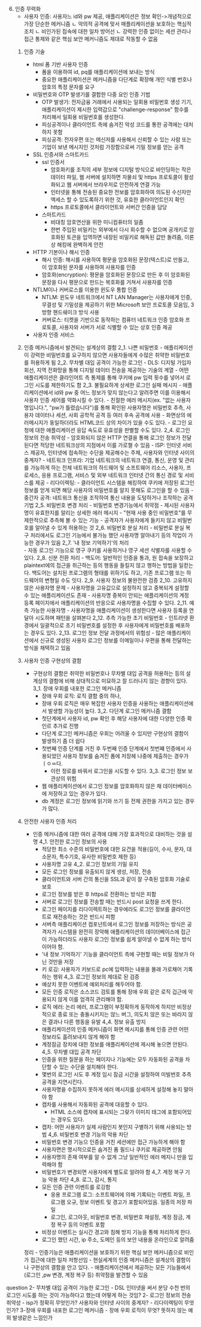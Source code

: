 06. 인증 무력화
    - 사용자 인증: 사용자느 id와 pw 제공, 애플리케이션은 정보 확인->개념적으로 가장 단순한 메커니즘
        ㄴ 악의적 공격에 맞서 매플리케이션을 보호하는 핵심적 조치
        ㄴ 비인가된 접속에 대한 일차 방어선
        ㄴ 강력한 인증 없이는 세션 관리나 접근 통제와 같은 핵심 보안 메커니즘도 제대로 작동할 수 없음
    1. 인증 기술
        - html 폼 기반  사용자 인증
            - 폼을 이용하여 id, pq를 애플리케이션에 보내는 방식
            - 중요한 애플리케이션은 메커니즘을 다단계로 확장해 개인 식별 번호나 암호의 특정 문자를 요구
        - 비밀번호와 OTP 발생기를 결합한 다중 요인 인증 기법
            - OTP 발생기: 전자금융 거래에서 사용되는 일회용 비밀번호 생성 기기, 애플리케이션이 제시한 입력갑으로 "challenge-response" 함수를 처리해서 일회용 비밀번호를 생성한다.
            - 피싱공격이나 클라이언트 측에 숨겨진 악성 코드를 통한 공격에는 대처하지 못함
            - 피싱공격: 전자우편 또는 메신저를 사용해서 신뢰할 수 있는 사람 또는 기업이 보낸 메시지인 것처럼 가장함으로써 기밀 정보를 얻는 공격
        - SSL 인증서와 스마트카드
            - ssl 인증서
                - 암호화키를 조직의 세부 정보에 디지털 방식으로 바인딩하는 작은 데이터 파일, 웹 서버에 설치하면 자물쇠 및 https 프로토콜이 활성화되고 웹 서버에서 브라우저로 안전하게 연결 가능
                - 인터넷을 통해 전송된 중요한 전보를 암호화하여 의도된 수신자만 액세스 할 수 있도록하기 위한 것, 유효한 클라이언트인지 확인
                - https 프로토콜에서 클라이언트와 서버간 인증을 담당
            - 스마트카드
                - 비대칭 암호연산을 위한 미니컴퓨터의 일좀
                - 한번 주입된 비밀키는 외부에서 다시 회수할 수 없으며 공개키로 암호화된 토큰을 입역하면 내장된 비밀키로 해독된 값만 돌려줌, 이론상 해킹에 완벽하게 안전
        - HTTP 기본이나 해시 인증
            - 해시 인증: 해시를 사용하여 평문을 암호화된 문장(텍스트)로 만들고, 이 암호화된 문자를 사용하여 사용자를 인증
            - 암호화(encryption): 평문을 암호화된 문장으로 만든 후 이 암호화된 문장을 다시 평문으로 만드는 복호화를 거쳐서 사용자를 인증 
        - NTLM이나 커버로스를 이용한 윈도우 통합 인증
            - NTLM: 윈도우 네트워크에서 NT LAN Manager는 사용자에게 인증, 무결성 및 기밀성을 제공하기 위한 Microsoft 보안 프로토콜 모음임, 3방향 핸드쉐이크 방식 사용
            - 커버로스: 티켓을 기반으로 동작하는 컴퓨터 네트워크 인증 암호화 프로토콜, 사용자와 서버가 서로 식별할 수 있는 상호 인증 제공
        - 사용자 인증 서비스
    2. 인증 메커니즘에서 발견되는 설계상의 결함
        2_1. 나쁜 비밀번호
            - 애플리케이션이 강력한 비밀번호를 요구하지 않으면 사용자들에게 수많은 취약한 비밀번호를 허용하게 됨
        2_2. 무차별 대입 공격이 가능한 로그인
            - DLS: 디지털 가입자 회선, 지역 전화망을 통해 디지털 데이터 전송을 제공하는 기술의 계열
            - 어떤 애플리케이션은 클라인어트 측 통제를 통해 쿠키에 pw 입력 횟수를 넣어서 로그인 시도를 제한하기도 함
        2_3. 불필요하게 상세한 로그인 실패 메시지 
            - 애플리케이션에서 id와 pw 중 어느 정보가 맞지 않는다고 알려주면 이를 이용해서 사용자 인증 세어를 약화시킬 수 있다.
            - 친절한 에러 메시지(ex.  "없는 사용자명입니다.", "pw가 틀렸습니다")를 통해 확인된 사용자명은 비밀번호 추측, 사용자 데이터나 세션, 사회 공학적 공격 등 여러 후속 공격에 사용
            - 화면상의 에러메시지가 동일하더라도 HTML코드 상의 차이가 있을 수도 있다.
            - 로그인 요청에 대한 애플리케이션 응답 속도로 유효성을 판별할 수도 있다.
        2_4. 로그인 정보의 전송 취약성
            - 암호화되지 않은 HTTP 연결을 통해 로그인 정보가 전달된다면 적당한 네트워크상의 지점에서 이를 가로챌 수 있음
            - ISP: 인터넷 서비스 제공자, 인터넷에 접속하는 수단을 제공해수는 주체, 사용자와 인터넷 사이의 중계자?
            - 네트워크 인프라: 기업 네트워크의 네트워크 연결, 통신, 운영 및 관리를 가능하게 하는 전체 네트워크의 하드웨어 및 소프트웨어 리소스, 사용자, 프로세스, 응용 프로그램, 서비스 및 외부 네트워크 인터넷 간의 통신 경로 및 서비스를 제공
            - 리다이렉팅: 
            - 클라이언트 시스템을 해킹하여 쿠키에 저장된 로그인 정보를 얻게 되면 해당 사용자의 비밀번호를 알지 못해도 로그인을 할 수 있음
            - 중간자 공격: 네트워크 통신을 조작하여 통신 내용을 도텅하거나 조작하는 공격 기법
        2_5. 비밀번호 변경 처리
            - 비밀번호 변경기능에서 취약점
                - 제시된 사용자명이 유효한지를 알리는 상세한 에러 메시지
                - "현재 사용 중인 비밀번호"를 무제한적으로 추측해 볼 수 있는 기능
                - 공격자가 사용자에게 들키지 않고 비밀번호를 알아낼 수 있게 허용하는 것
        2_6. 비밀번호 분실 처리
            - 비밀번로 분실 복구 처리에서도 로그인 기능에서 불가능 했던 사용자명 알아내기 등의 작업이 가능한 경우가 있음
        2_7. '내 정보 기억하기'의 처리  
            - 자동 로그인 기능으로 영구 쿠키를 사용하거나 영구 세션 식별자를 사용할 수 있다.
        2_8. 신분 전환 처리
            - 백도어: 일반적인 인증을 통과, 원 접속을 보장하고 plaintext에의 접근을 취근하는 등의 행동을 들킬지 않고 행하는 방법을 일컫는다. 백도어는 설치된 프로그램의 형태를 위하기도 하고, 기존 프로그램 또는 하드웨어의 변형일 수도 잇다.
        2_9. 사용자 정보의 불완전한 검증
        2_10. 고유하지 않은 사용자명 문제
            - 사용자명을 고유값으로 설정하지 않고 중복되게 설정할 수 있는 애플리케이션도 존재
            - 사용자명 중복이 안되는 애플리케이션의 계정 등록 페이지에서 애플리케이션의 반응으로 사용자명을 수집할 수 있다.
        2_11. 예측 가능한 사용자명
            - 사용자명을 애플리케이션이 생셩한다면 사용자 등록을 연달아 시도하며 패턴을 살펴본다
        2_12. 추측 가능한 초기 비밀번호
            - 인트라넷 환경에서 일괄적으로 초기 비밀번호를 설정한 후 사용자에게 비밀번호를 배포하는 경우도 있다.
        2_13. 로그인 정보 전달 과정에서의 위험성
            - 많은 애플리케이션에서 신규로 생성된 사용자 로그인 정보를 이메일이나 우편을 통해 전달하는 방식을 채택하고 있음
    3. 사용자 인증 구현상의 결함
        - 구현상의 결함은 취약한 비밀번호나 무차별 대입 공격을 허용하는 등의 설계상의 결함에 비해 상대적으로 미묘하고 잘 드러나지 않는 경향이 있다.
        3_1. 장애 우회를 내포한 로그인 메커니즘
            - 장애 우회 로직: 로직 결함 중의 하나,
            - 장애 우회 로직은 매우 복잡한 사용자 인증을 사용하는 애플리케이션에서 발생할 가능성이 높다.
        3_2. 다단계 로그인 메커니즘 결함
            - 첫단계에서 사용자 id, pw 확인 후 해당 사용자에 대한 다양한 인증 확인르 추가로 진행
            - 다단계 로그인 메커니즘은 우회는 어려울 수 있지만 구현상의 결함이 발생하기 좀 더 쉽다
            - 첫번째 인증 단계를 거친 후 두번째 인증 단계에서 첫번쨰 인증에서 사용되었던 사용자 정보를 숨겨진 폼에 저장헤 나중에 제출하는 경우가 ㅣㅇㅆ다.
                - 이런 정로를 바꿔서 로그인을 시도할 수 있다.
        3_3. 로그인 정보 보관상의 위험
            - 웹 애플리케이션에서 로그인 정보를 암호화하지 않은 채 데이터베이스에 저장하고 있는 경우가 있다.
            - db 계정은 로그인 정보에 읽기와 쓰기 등 전체 권한을 가지고 있는 경우가 많다.
    4. 안전한 사용자 인증 처리
        - 인증 메커니즘에 대한 여러 공격에 대해 가장 효과적으로 대비하는 것을 설명 
        4_1. 안전한 로그인 정보의 사용
            - 적당한 최소 수준의 비밀번호에 대한 요건을 적용(길이, 수사, 문자, 대소문자, 특수기호, 유사한 비밀번호 제한 등)
            - 사용자명 고유
        4_2. 로그인 정보의 기밀 유지
            - 모든 로그인 정보를 유출되지 않게 생성, 저장, 전송
            - 클라이언트와 서버 간의 통신을 SSL과 같이 잘 구축된 암호화 기술로 보호
            - 로그인 정보를 받은 후 https로 전환하는 방식은 피함
            - 서버로 로그인 정보를 전송할 때는 반드시 post 요청을 쓰게 한다.
            - 로그인 페이지를 리다이렉트하는 경우에라도 로그인 정보를 클라이언트로 재전송하는 것은 반드시 피함
            - 서버측 애플리케이션 컴포넌트에서 로그인 정보를 저장하는 방식은 공격자가 시스템을 완전히 장악해 애플리케이션의 데이터베이스에 접근이 가능하더라도 사용자 로그인 정보를 쉽게 알아낼 수 없게 하는 방식이어야 함.
            - '내 정보 기억하기' 기능을 클라이언트 측에 구현할 때는 비밀 정보가 아닌 것만을 저장
            - 키 로깅: 사용자가 키보드로 pc에 입력하는 내용을 몰래 가로채어 기록하는 행위
        4_3. 로그인 정보의 제대로 된 검증
            - 예상치 못한 이벤트에 예외처리를 해두어야 함.
            - 모든 인증 로직은 소스코드 검토를 통해 장애 우회 같은 로직 겁근에 악용되지 않게 이를 엄격히 관리해야 함.
            - 로직 에러: 논리 에러, 프로그램이 부정확하게 동작하게 하지만 비정상적으로 종료 또는 충돌시키지는 않느 버그, 의도치 않은 또는 바라지 않은 결과나 다른 행동을 유발
        4_4. 정보 유출 방지
            - 애플리케이션의 인증 메커니즘이 화면 메시지를 통해 인증 관련 어떤 정보라도 흘려보내지 않게 해야 함
            - 계정잠금 장치에 대한 정보를 애플리케이션에 제시해 놓으면 안된다.
        4_5. 무차별 대입 공격 차단
            - 인증을 위한 질문을 하는 페이지나 기능에는 모두 자동화된 공격을 차단할 수 있는 수단을 설치해야 한다.
            - 몇번의 로그인 시도 후 계정 임시 잠금 시간을 설정하여 미빌번호 추측 공격을 지연시킨다.
            - 사용자명을 수집하지 못하게 에러 메시지를 상세하게 설정해 놓지 말아야 함
            - 캡차를 사용해서 자동화된 공격에 대응할 수 있다.
                - HTML 소스에 캡차에 표시되는 그랒가 이미지 태그에 포함되어있는 경우도 있다.
            - 캡차: 어떤 사용자가 실제 사람인지 봇인지 구별하기 위해 사용되는 방법
        4_6. 비밀번호 변경 기능의 악용 차단
            - 비밀번호 변경 기능으 인증을 거친 세션에만 접근 가능하게 해야 함
            - 사용자면은 명시적으로든 숨겨진 폼 필드나 쿠키로 제공하면 안됨
            - 사용자명의 존재 여부를 알 수 없게 그냥 일반적인 에러 메지니 만을 입력해야 함
            - 비밀번호가 변경되면 사용자에게 별도로 알려야 함
        4_7. 계정 복구 기능 악용 차단
        4_8. 로그, 감시, 통지
            - 모든 인증 관련 이벤트를 로깅함
                - 응용 프로그램 로그: 소프트웨어에 의해 기록되는 이벤트 파일, 프로그램 오규, 정보 이벤트 및 경고가 포함되어있음. 일종의 저장 파일
                - 로그인, 로그아웃, 비밀번호 변경, 비밀번호 재설정, 계정 잠금, 계정 복구 등의 이벤트 포함
            - 비정상 이벤트는 실시간 경고와 침해 방지 기능을 통해 처리하게 한다.
            - 로그인 했던 시간, ip 주소, 도메인 등의 보안 내용을 온라인으로 알려줌
        
        정리
            - 인증기능은 애플리케이션을 보호하기 위한 핵심 보안 메커니즘으로 비인가 접근에 대한 일차 저항선임
            - 현실세계의 인증 메커니즘은 설계상의 결함이나 구현상의 결함을 안고 있다.
            - 애플리케이션에서 제공하는 모든 기능들에서(로그인 ,pw 변경, 계정 복구 등) 취약점을 발견할 수 있음
            

question
    2- 무차별 대입 공격이 가능한 로그인
        - DSL 인터넷을 써서 분당 수천 번의 로그인 시도를 하는 것이 가능하다고 했는데 어떻게 하는 것임?
    2- 로그인 정보의 전송 취약성
        - isp가 정확히 무엇인가? 사용자와 인터넷 사이의 중계자?
        - 리다이렉팅이 무엇인가?
    3-장애 우회를 내포한 로그인 메커니즘
        - 장애 우회 로직이 무엇? 뜻하지 않는 예외 발생같은 느낌인가



